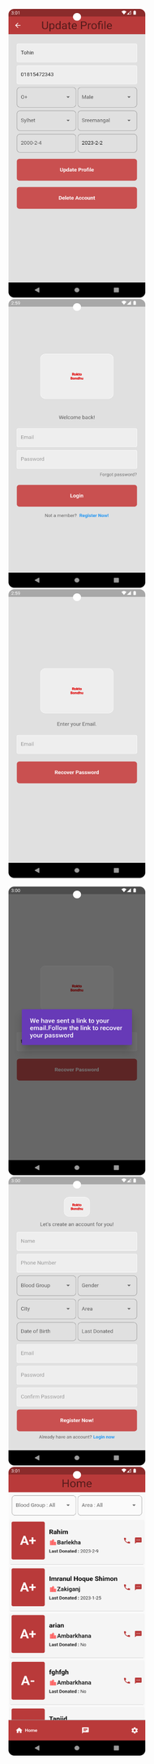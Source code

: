 <img src="s/ (1).png" alt="alt text" width="270" height="570"> <img src="s/ (2).png" alt="alt text" width="270" height="570"> <img src="s/ (3).png" alt="alt text" width="270" height="570"> 



<img src="s/ (4).png" alt="alt text" width="270" height="570"> <img src="s/ (5).png" alt="alt text" width="270" height="570"> <img src="s/ (6).png" alt="alt text" width="270" height="570"> 

